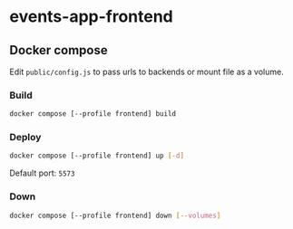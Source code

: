 # events-app-frontend

## Docker compose

Edit `public/config.js` to pass urls to backends or mount file as a volume.

### Build

```sh
docker compose [--profile frontend] build
```

### Deploy

```sh
docker compose [--profile frontend] up [-d]
```

Default port: `5573`

### Down

```sh
docker compose [--profile frontend] down [--volumes]
```

